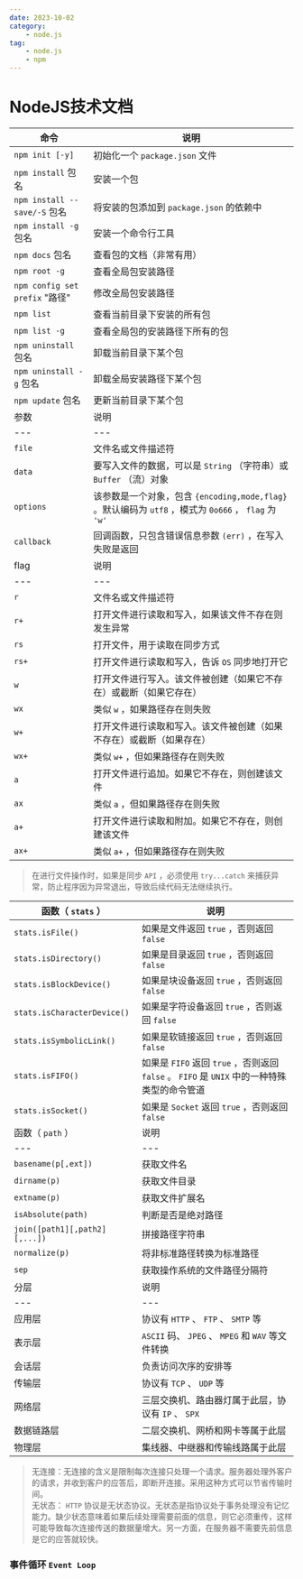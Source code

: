 ```yaml
---
date: 2023-10-02
category:
    - node.js
tag:
    - node.js
    - npm
---
```

 # NodeJS技术文档
命令  |  说明   
---|---  
` npm init [-y] ` |  初始化一个 ` package.json ` 文件   
` npm install ` 包名  |  安装一个包   
` npm install --save/-S ` 包名  |  将安装的包添加到 ` package.json ` 的依赖中   
` npm install -g ` 包名  |  安装一个命令行工具   
` npm docs ` 包名  |  查看包的文档（非常有用）   
` npm root -g ` |  查看全局包安装路径   
` npm config set prefix ` "路径"  |  修改全局包安装路径   
` npm list ` |  查看当前目录下安装的所有包   
` npm list -g ` |  查看全局包的安装路径下所有的包   
` npm uninstall ` 包名  |  卸载当前目录下某个包   
` npm uninstall -g ` 包名  |  卸载全局安装路径下某个包   
` npm update ` 包名  |  更新当前目录下某个包   
参数  |  说明   
---|---  
` file ` |  文件名或文件描述符   
` data ` |  要写入文件的数据，可以是 ` String ` （字符串）或 ` Buffer ` （流）对象   
` options ` |  该参数是一个对象，包含 ` {encoding,mode,flag} ` 。默认编码为 ` utf8 ` ，模式为 ` 0o666 ` ， ` flag ` 为 ` 'w' `  
` callback ` |  回调函数，只包含错误信息参数 ` (err) ` ，在写入失败是返回   
flag  |  说明   
---|---  
` r ` |  文件名或文件描述符   
` r+ ` |  打开文件进行读取和写入，如果该文件不存在则发生异常   
` rs ` |  打开文件，用于读取在同步方式   
` rs+ ` |  打开文件进行读取和写入，告诉 ` OS ` 同步地打开它   
` w ` |  打开文件进行写入。该文件被创建（如果它不存在）或截断（如果它存在）   
` wx ` |  类似 ` w ` ，如果路径存在则失败   
` w+ ` |  打开文件进行读取和写入。该文件被创建（如果不存在）或截断（如果存在）   
` wx+ ` |  类似 ` w+ ` ，但如果路径存在则失败   
` a ` |  打开文件进行追加。如果它不存在，则创建该文件   
` ax ` |  类似 ` a ` ，但如果路径存在则失败   
` a+ ` |  打开文件进行读取和附加。如果它不存在，则创建该文件   
` ax+ ` |  类似 ` a+ ` ，但如果路径存在则失败   
  
> 在进行文件操作时，如果是同步 ` API ` ，必须使用 ` try...catch ` 来捕获异常，防止程序因为异常退出，导致后续代码无法继续执行。

函数（ ` stats ` ）  |  说明   
---|---  
` stats.isFile() ` |  如果是文件返回 ` true ` ，否则返回 ` false `  
` stats.isDirectory() ` |  如果是目录返回 ` true ` ，否则返回 ` false `  
` stats.isBlockDevice() ` |  如果是块设备返回 ` true ` ，否则返回 ` false `  
` stats.isCharacterDevice() ` |  如果是字符设备返回 ` true ` ，否则返回 ` false `  
` stats.isSymbolicLink() ` |  如果是软链接返回 ` true ` ，否则返回 ` false `  
` stats.isFIFO() ` |  如果是 ` FIFO ` 返回 ` true ` ，否则返回 ` false ` 。 ` FIFO ` 是 ` UNIX ` 中的一种特殊类型的命令管道   
` stats.isSocket() ` |  如果是 ` Socket ` 返回 ` true ` ，否则返回 ` false `  
函数（ ` path ` ）  |  说明   
---|---  
` basename(p[,ext]) ` |  获取文件名   
` dirname(p) ` |  获取文件目录   
` extname(p) ` |  获取文件扩展名   
` isAbsolute(path) ` |  判断是否是绝对路径   
` join([path1][,path2][,...]) ` |  拼接路径字符串   
` normalize(p) ` |  将非标准路径转换为标准路径   
` sep ` |  获取操作系统的文件路径分隔符   
分层  |  说明   
---|---  
应用层  |  协议有 ` HTTP ` 、 ` FTP ` 、 ` SMTP ` 等   
表示层  |  ` ASCII ` 码、 ` JPEG ` 、 ` MPEG ` 和 ` WAV ` 等文件转换   
会话层  |  负责访问次序的安排等   
传输层  |  协议有 ` TCP ` 、 ` UDP ` 等   
网络层  |  三层交换机、路由器灯属于此层，协议有 ` IP ` 、 ` SPX `  
数据链路层  |  二层交换机、网桥和网卡等属于此层   
物理层  |  集线器、中继器和传输线路属于此层   
  
> 无连接：无连接的含义是限制每次连接只处理一个请求。服务器处理外客户的请求，并收到客户的应答后，即断开连接。采用这种方式可以节省传输时间。  
>  无状态： ` HTTP `
> 协议是无状态协议。无状态是指协议处于事务处理没有记忆能力。缺少状态意味着如果后续处理需要前面的信息，则它必须重传，这样可能导致每次连接传送的数据量增大。另一方面，在服务器不需要先前信息是它的应答就较快。

###  事件循环 ` Event Loop `

